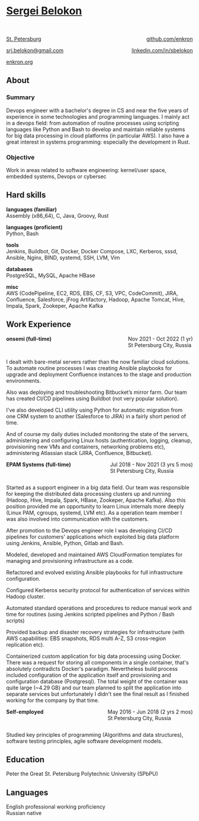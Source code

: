 # [Sergei Belokon](/download/cv.pdf)

<br>
<p style="text-align:left;">
    <a href="https://www.google.com/maps/place/St+Petersburg,+Russia/@59.940117,29.8145062,10z">St. Petersburg</a>
    <span style="float:right;">
        <a href="https://github.com/enkron">github.com/enkron</a>
    </span>
</p>

<p style="text-align:left;">
    <a href="mailto:srj.belokon@gmail.com">srj.belokon@gmail.com</a>
    <span style="float:right;">
        <a href="https://linkedin.com/in/sbelokon">linkedin.com/in/sbelokon</a>
    </span>
</p>

<p style="text-align:left;">
    <a href="https://enkron.org">enkron.org</a>
</p>

## About

### Summary

Devops engineer with a bachelor\'s degree in CS and near the five years of
experience in some technologies and programming languages.
I mainly act in a devops field: from automation of routine processes using
scripting languages like Python and Bash to develop and maintain reliable
systems for big data processing in cloud platforms (in particular AWS).
I also have a great interest in systems programming: especially the development
in Rust.

### Objective
Work in areas related to software engineering: kernel/user space,
embedded systems, Devops or cybersec

## Hard skills

**languages (familiar)**<br>
Assembly (x86_64), C, Java, Groovy, Rust

**languages (proficient)**<br>
Python, Bash

**tools**<br>
Jenkins, Buildbot, Git, Docker, Docker Compose, LXC, Kerberos, sssd,
Ansible, Nginx, BIND, systemd, SSH, LVM, Vim

**databases**<br>
PostgreSQL, MySQL, Apache HBase

**misc**<br>
AWS (CodePipeline, EC2, RDS, EBS, CF, S3, VPC, CodeCommit), JIRA,
Confluence, Salesforce, jFrog Artifactory, Hadoop, Apache Tomcat, Hive,
Impala, Spark, Zookeper, Apache Kafka

## Work Experience

<p style="text-align:left;">
    <b>onsemi (full-time)</b>
    <span style="float:right;">
        Nov 2021 - Oct 2022 (1 yr)<br>
        St Petersburg City, Russia
    </span>
</p>
<br>

I dealt with bare-metal servers rather than the now familiar cloud solutions.
To automate routine processes I was creating Ansible playbooks for upgrade and
deployment Confluence instances to the stage and production environments.

Also was deploying and troubleshooting Bitbucket’s mirror farm.  Our team has
created CI/CD pipelines using Buildbot (not very popular solution).

I\'ve also developed CLI utility using Python for automatic migration from one
CRM system to another (Salesforce to JIRA) in a fairly short period of time.

And of course my daily duties included monitoring the state of the servers,
administering and configuring Linux hosts (authentication, logging, cleanup,
provisioning new VMs and containers, networking problems etc), administering
Atlassian stack (JIRA, Confluence, Bitbucket).

<p style="text-align:left;">
    <b>EPAM Systems (full-time)</b>
    <span style="float:right;">
        Jul 2018 - Nov 2021 (3 yrs 5 mos)<br>
        St Petersburg City, Russia
    </span>
</p>
<br>

Started as a support engineer in a big data field.  Our team was responsible
for keeping the distributed data processing clusters up and running (Hadoop,
Hive, Impala, Spark, HBase, Zookeper, Apache Kafka). Also this position
provided me an opportunity to learn Linux internals more deeply (Linux PAM,
cgroups, systemd, LVM etc).  As a operation team member I was also involved
into communication with the customers.

After promotion to the Devops engineer role I was developing CI/CD pipelines
for customers\' applications which exploited big data platform using Jenkins,
Ansible, Python, Gitlab and Bash.

Modeled, developed and maintained AWS CloudFormation templates for managing and
provisioning infrastructure as a code.

Refactored and evolved existing Ansible playbooks for full infrastructure
configuration.

Configured Kerberos security protocol for authentication of services within
Hadoop cluster.

Automated standard operations and procedures to reduce manual work and time for
routines (using Jenkins scripted pipelines and Python / Bash scripts)

Provided backup and disaster recovery strategies for infrastructure (with AWS
capabilities: EBS snapshots, RDS multi A-Z, S3 cross-region replication etc).

Containerized custom application for big data processing using Docker. There
was a request for storing all components in a single container, that\'s
absolutely contradicts Docker\'s paradigm. Nevertheless build process included
configuration of the application itself and provisioning and configuration
database (Postgresql). The total weight of the container was quite large (~4.29
GB) and our team planned to split the application into separate services but
unfortunately I didn\'t see the final result as I finished working for the
company by that time.

<p style="text-align:left;">
    <b>Self-employed</b>
    <span style="float:right;">
        May 2016 - Jun 2018 (2 yrs 2 mos)<br>
        St Petersburg City, Russia
    </span>
</p>
<br>

Studied key principles of programming (Algorithms and data structures),
software testing principles, agile software development models.

## Education

Peter the Great St. Petersburg Polytechnic University (SPbPU)

## Languages

English professional working proficiency<br>
Russian native
